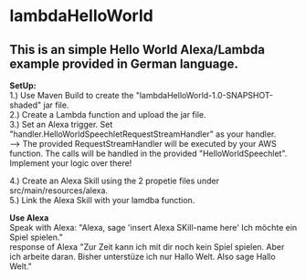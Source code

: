 # lambdaHelloWorld

<h2>This is an simple Hello World Alexa/Lambda example provided in German language.</h2>

<b>SetUp:</b></br>
1.) Use Maven Build to create the "lambdaHelloWorld-1.0-SNAPSHOT-shaded" jar file.</br>
2.) Create a Lambda function and upload the jar file.</br>
3.) Set an Alexa trigger. Set "handler.HelloWorldSpeechletRequestStreamHandler" as your handler.</br>
--> The provided RequestStreamHandler will be executed by your AWS function. The calls will be handled in the provided "HelloWorldSpeechlet". Implement your logic over there!

4.) Create an Alexa Skill using the 2 propetie files under src/main/resources/alexa.</br>
5.) Link the Alexa Skill with your lamdba function.</br>

<b>Use Alexa</b></br>
Speak with Alexa: "Alexa, sage 'insert Alexa SKill-name here' Ich möchte ein Spiel spielen."</br>
response of Alexa "Zur Zeit kann ich mit dir noch kein Spiel spielen. Aber ich arbeite daran. Bisher unterstüze ich nur Hallo Welt. Also sage Hallo Welt."
